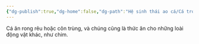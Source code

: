 ```yaml
---
{"dg-publish":true,"dg-home":false,"dg-path":"Hệ sinh thái ao cá/Cá trong ao.md","permalink":"/he-sinh-thai-ao-ca/ca-trong-ao/","dgPassFrontmatter":true,"noteIcon":"","created":"2025-01-01T22:44:40.395+07:00","updated":"2025-01-01T22:45:37.753+07:00"}
---
```


Cá ăn rong rêu hoặc côn trùng, và chúng cũng là thức ăn cho những loài động vật khác, như chim.
